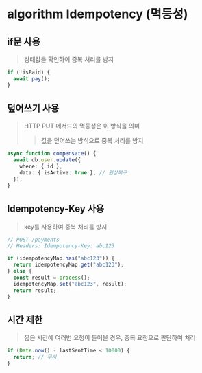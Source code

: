 # algorithm Idempotency (멱등성)

## if문 사용

> 상태값을 확인하여 중복 처리를 방지

```ts
if (!isPaid) {
  await pay();
}
```

## 덮어쓰기 사용

> HTTP PUT 메서드의 멱등성은 이 방식을 의미
>
> > 값을 덮어쓰는 방식으로 중복 처리를 방지

```ts
async function compensate() {
  await db.user.update({
    where: { id },
    data: { isActive: true }, // 원상복구
  });
}
```

## Idempotency-Key 사용

> key를 사용하여 중복 처리를 방지

```ts
// POST /payments
// Headers: Idempotency-Key: abc123

if (idempotencyMap.has("abc123")) {
  return idempotencyMap.get("abc123");
} else {
  const result = process();
  idempotencyMap.set("abc123", result);
  return result;
}
```

## 시간 제한

> 짧은 시간에 여러번 요청이 들어올 경우, 중복 요청으로 판단하여 처리

```ts
if (Date.now() - lastSentTime < 10000) {
  return; // 무시
}
```
